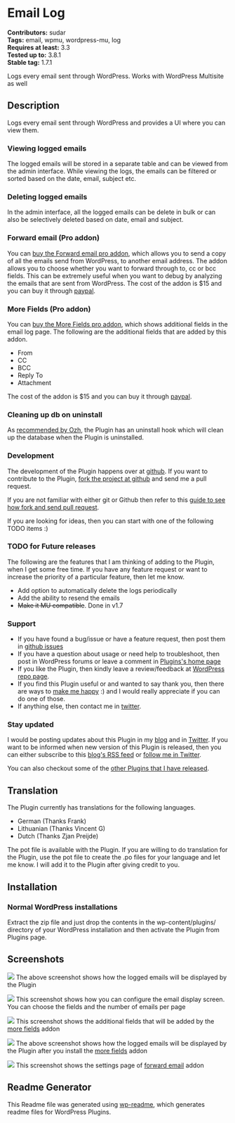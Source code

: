 # Email Log #
**Contributors:** sudar  
**Tags:** email, wpmu, wordpress-mu, log  
**Requires at least:** 3.3  
**Tested up to:** 3.8.1  
**Stable tag:** 1.7.1  

Logs every email sent through WordPress. Works with WordPress Multisite as well

## Description ##

Logs every email sent through WordPress and provides a UI where you can view them.

### Viewing logged emails

The logged emails will be stored in a separate table and can be viewed from the admin interface. While viewing the logs, the emails can be filtered or sorted based on the date, email, subject etc.

### Deleting logged emails

In the admin interface, all the logged emails can be delete in bulk or can also be selectively deleted based on date, email and subject.

### Forward email (Pro addon)

You can [buy the Forward email pro addon](http://sudarmuthu.com/wordpress/email-log/pro-addons#forward-email-addon), which allows you to send a copy of all the emails send from WordPress, to another email address. The addon allows you to choose whether you want to forward through to, cc or bcc fields. This can be extremely useful when you want to debug by analyzing the emails that are sent from WordPress. The cost of the addon is $15 and you can buy it through [paypal](http://sudarmuthu.com/out/buy-email-log-forward-email-addon).

### More Fields (Pro addon)

You can [buy the More Fields pro addon](http://sudarmuthu.com/wordpress/email-log/pro-addons#more-fields-addon), which shows additional fields in the email log page. The following are the additional fields that are added by this addon.

- From
- CC
- BCC
- Reply To
- Attachment

The cost of the addon is $15 and you can buy it through [paypal](http://sudarmuthu.com/out/buy-email-log-more-fields-addon).


### Cleaning up db on uninstall

As [recommended by Ozh][1], the Plugin has an uninstall hook which will clean up the database when the Plugin is uninstalled.

 [1]: http://sudarmuthu.com/blog/2009/10/07/lessons-from-wordpress-plugin-competition.html

### Development

The development of the Plugin happens over at [github](http://github.com/sudar/email-log). If you want to contribute to the Plugin, [fork the project at github](http://github.com/sudar/email-log) and send me a pull request.

If you are not familiar with either git or Github then refer to this [guide to see how fork and send pull request](http://sudarmuthu.com/blog/contributing-to-project-hosted-in-github).

If you are looking for ideas, then you can start with one of the following TODO items :)

### TODO for Future releases

The following are the features that I am thinking of adding to the Plugin, when I get some free time. If you have any feature request or want to increase the priority of a particular feature, then let me know.

- Add option to automatically delete the logs periodically
- Add the ability to resend the emails
- <strike>Make it MU compatible</strike>. Done in v1.7

### Support

- If you have found a bug/issue or have a feature request, then post them in [github issues](https://github.com/sudar/email-log/issues)
- If you have a question about usage or need help to troubleshoot, then post in WordPress forums or leave a comment in [Plugins's home page][1]
- If you like the Plugin, then kindly leave a review/feedback at [WordPress repo page][7].
- If you find this Plugin useful or and wanted to say thank you, then there are ways to [make me happy](http://sudarmuthu.com/if-you-wanna-thank-me) :) and I would really appreciate if you can do one of those.
- If anything else, then contact me in [twitter][2].

### Stay updated

I would be posting updates about this Plugin in my [blog][3] and in [Twitter][2]. If you want to be informed when new version of this Plugin is released, then you can either subscribe to this [blog's RSS feed][4] or [follow me in Twitter][2].

You can also checkout some of the [other Plugins that I have released][5].

 [1]: http://sudarmuthu.com/wordpress/email-log
 [2]: http://twitter.com/sudarmuthu
 [3]: http://sudarmuthu.com/blog
 [4]: http://sudarmuthu.com/feed
 [5]: http://sudarmuthu.com/wordpress
 [7]: http://wordpress.org/extend/plugins/email-log

## Translation ##

The Plugin currently has translations for the following languages.

*   German (Thanks Frank)
*   Lithuanian (Thanks  Vincent G)
*   Dutch (Thanks Zjan Preijde)

The pot file is available with the Plugin. If you are willing to do translation for the Plugin, use the pot file to create the .po files for your language and let me know. I will add it to the Plugin after giving credit to you.

## Installation ##

### Normal WordPress installations

Extract the zip file and just drop the contents in the wp-content/plugins/ directory of your WordPress installation and then activate the Plugin from Plugins page.

## Screenshots ##

![](screenshot-1.png)
The above screenshot shows how the logged emails will be displayed by the Plugin

![](screenshot-2.png)
This screenshot shows how you can configure the email display screen. You can choose the fields and the number of emails per page

![](screenshot-3.png)
This screenshot shows the additional fields that will be added by the [more fields](http://sudarmuthu.com/wordpress/email-log/pro-addons#more-fields-addon) addon

![](screenshot-4.png)
The above screenshot shows how the logged emails will be displayed by the Plugin after you install the [more fields](http://sudarmuthu.com/wordpress/email-log/pro-addons#more-fields-addon) addon

![](screenshot-5.png)
This screenshot shows the settings page of [forward email](http://sudarmuthu.com/wordpress/email-log/pro-addons#forward-email-addon) addon

## Readme Generator ##

This Readme file was generated using <a href = 'http://sudarmuthu.com/wordpress/wp-readme'>wp-readme</a>, which generates readme files for WordPress Plugins.
